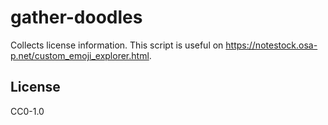 # gather-doodles
Collects license information. This script is useful on https://notestock.osa-p.net/custom_emoji_explorer.html.

## License
CC0-1.0
